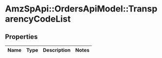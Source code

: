 # AmzSpApi::OrdersApiModel::TransparencyCodeList

## Properties
Name | Type | Description | Notes
------------ | ------------- | ------------- | -------------

